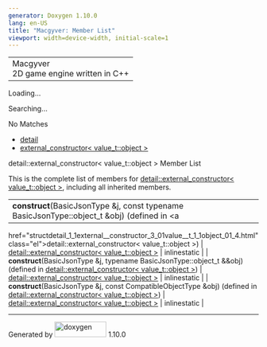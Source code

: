 ```yaml
---
generator: Doxygen 1.10.0
lang: en-US
title: "Macgyver: Member List"
viewport: width=device-width, initial-scale=1
---
```


<div id="top">

<div id="titlearea">

<table data-cellspacing="0" data-cellpadding="0">
<colgroup>
<col style="width: 100%" />
</colgroup>
<tbody>
<tr id="projectrow" class="odd">
<td id="projectalign"><div id="projectname">
Macgyver
</div>
<div id="projectbrief">
2D game engine written in C++
</div></td>
</tr>
</tbody>
</table>

</div>

<div id="main-nav">

</div>

<div id="MSearchSelectWindow"
onmouseover="return searchBox.OnSearchSelectShow()"
onmouseout="return searchBox.OnSearchSelectHide()"
onkeydown="return searchBox.OnSearchSelectKey(event)">

</div>

<div id="MSearchResultsWindow">

<div id="MSearchResults">

<div class="SRPage">

<div id="SRIndex">

<div id="SRResults">

</div>

<div id="Loading" class="SRStatus">

Loading...

</div>

<div id="Searching" class="SRStatus">

Searching...

</div>

<div id="NoMatches" class="SRStatus">

No Matches

</div>

</div>

</div>

</div>

</div>

<div id="nav-path" class="navpath">

- <a href="namespacedetail.html" class="el">detail</a>
- <a
  href="structdetail_1_1external__constructor_3_01value__t_1_1object_01_4.html"
  class="el">external_constructor&lt; value_t::object &gt;</a>

</div>

</div>

<div class="header">

<div class="headertitle">

<div class="title">

detail::external_constructor\< value_t::object \> Member List

</div>

</div>

</div>

<div class="contents">

This is the complete list of members for <a
href="structdetail_1_1external__constructor_3_01value__t_1_1object_01_4.html"
class="el">detail::external_constructor&lt; value_t::object &gt;</a>,
including all inherited members.

|                                                                                             |                                                                               |                                                                      |
|---------------------------------------------------------------------------------------------|-------------------------------------------------------------------------------|----------------------------------------------------------------------|
| **construct**(BasicJsonType &j, const typename BasicJsonType::object_t &obj) (defined in <a 
 href="structdetail_1_1external__constructor_3_01value__t_1_1object_01_4.html"                
 class="el">detail::external_constructor&lt; value_t::object &gt;</a>)                        | <a                                                                            
                                                                                               href="structdetail_1_1external__constructor_3_01value__t_1_1object_01_4.html"  
                                                                                               class="el">detail::external_constructor&lt; value_t::object &gt;</a>           | <span class="mlabel">inline</span><span class="mlabel">static</span> |
| **construct**(BasicJsonType &j, typename BasicJsonType::object_t &&obj) (defined in <a      
 href="structdetail_1_1external__constructor_3_01value__t_1_1object_01_4.html"                
 class="el">detail::external_constructor&lt; value_t::object &gt;</a>)                        | <a                                                                            
                                                                                               href="structdetail_1_1external__constructor_3_01value__t_1_1object_01_4.html"  
                                                                                               class="el">detail::external_constructor&lt; value_t::object &gt;</a>           | <span class="mlabel">inline</span><span class="mlabel">static</span> |
| **construct**(BasicJsonType &j, const CompatibleObjectType &obj) (defined in <a             
 href="structdetail_1_1external__constructor_3_01value__t_1_1object_01_4.html"                
 class="el">detail::external_constructor&lt; value_t::object &gt;</a>)                        | <a                                                                            
                                                                                               href="structdetail_1_1external__constructor_3_01value__t_1_1object_01_4.html"  
                                                                                               class="el">detail::external_constructor&lt; value_t::object &gt;</a>           | <span class="mlabel">inline</span><span class="mlabel">static</span> |

</div>

------------------------------------------------------------------------

<span class="small">Generated
by [<img src="doxygen.svg" class="footer" width="104" height="31"
alt="doxygen" />](https://www.doxygen.org/index.html) 1.10.0</span>
